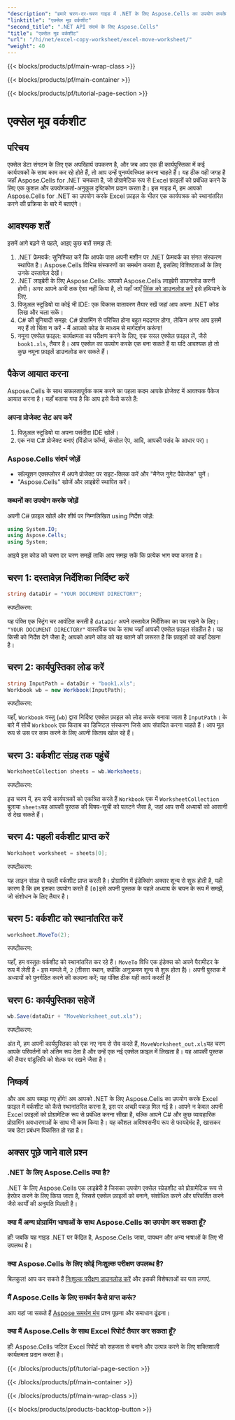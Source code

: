 ```yaml
---
"description": "हमारे चरण-दर-चरण गाइड में .NET के लिए Aspose.Cells का उपयोग करके Excel में वर्कशीट को स्थानांतरित करना सीखें। Excel प्रोग्रामिंग की कला में निपुण बनें।"
"linktitle": "एक्सेल मूव वर्कशीट"
"second_title": ".NET API संदर्भ के लिए Aspose.Cells"
"title": "एक्सेल मूव वर्कशीट"
"url": "/hi/net/excel-copy-worksheet/excel-move-worksheet/"
"weight": 40
---
```


{{< blocks/products/pf/main-wrap-class >}}

{{< blocks/products/pf/main-container >}}

{{< blocks/products/pf/tutorial-page-section >}}

# एक्सेल मूव वर्कशीट

## परिचय

एक्सेल डेटा संगठन के लिए एक अपरिहार्य उपकरण है, और जब आप एक ही कार्यपुस्तिका में कई कार्यपत्रकों के साथ काम कर रहे होते हैं, तो आप उन्हें पुनर्व्यवस्थित करना चाहते हैं। यह ठीक वही जगह है जहाँ Aspose.Cells for .NET चमकता है, जो प्रोग्रामेटिक रूप से Excel फ़ाइलों को प्रबंधित करने के लिए एक कुशल और उपयोगकर्ता-अनुकूल दृष्टिकोण प्रदान करता है। इस गाइड में, हम आपको Aspose.Cells for .NET का उपयोग करके Excel फ़ाइल के भीतर एक कार्यपत्रक को स्थानांतरित करने की प्रक्रिया के बारे में बताएंगे।

## आवश्यक शर्तें

इसमें आगे बढ़ने से पहले, आइए कुछ बातें समझ लें:

1. .NET फ्रेमवर्क: सुनिश्चित करें कि आपके पास अपनी मशीन पर .NET फ्रेमवर्क का संगत संस्करण स्थापित है। Aspose.Cells विभिन्न संस्करणों का समर्थन करता है, इसलिए विशिष्टताओं के लिए उनके दस्तावेज़ देखें।
2. .NET लाइब्रेरी के लिए Aspose.Cells: आपको Aspose.Cells लाइब्रेरी डाउनलोड करनी होगी। अगर आपने अभी तक ऐसा नहीं किया है, तो यहाँ जाएँ [लिंक को डाउनलोड करें](https://releases.aspose.com/cells/net/) इसे हथियाने के लिए.
3. विजुअल स्टूडियो या कोई भी IDE: एक विकास वातावरण तैयार रखें जहां आप अपना .NET कोड लिख और चला सकें।
4. C# की बुनियादी समझ: C# प्रोग्रामिंग से परिचित होना बहुत मददगार होगा, लेकिन अगर आप इसमें नए हैं तो चिंता न करें - मैं आपको कोड के माध्यम से मार्गदर्शन करूंगा!
5. नमूना एक्सेल फ़ाइल: कार्यक्षमता का परीक्षण करने के लिए, एक सरल एक्सेल फ़ाइल लें, जैसे `book1.xls`, तैयार है। आप एक्सेल का उपयोग करके एक बना सकते हैं या यदि आवश्यक हो तो कुछ नमूना फ़ाइलें डाउनलोड कर सकते हैं।

## पैकेज आयात करना

Aspose.Cells के साथ सफलतापूर्वक काम करने का पहला कदम आपके प्रोजेक्ट में आवश्यक पैकेज आयात करना है। यहाँ बताया गया है कि आप इसे कैसे करते हैं:

### अपना प्रोजेक्ट सेट अप करें

1. विज़ुअल स्टूडियो या अपना पसंदीदा IDE खोलें।
2. एक नया C# प्रोजेक्ट बनाएं (विंडोज फॉर्म्स, कंसोल ऐप, आदि, आपकी पसंद के आधार पर)।

### Aspose.Cells संदर्भ जोड़ें

- सॉल्यूशन एक्सप्लोरर में अपने प्रोजेक्ट पर राइट-क्लिक करें और "मैनेज नुगेट पैकेजेस" चुनें।
- "Aspose.Cells" खोजें और लाइब्रेरी स्थापित करें।

### कथनों का उपयोग करके जोड़ें

अपनी C# फ़ाइल खोलें और शीर्ष पर निम्नलिखित using निर्देश जोड़ें:

```csharp
using System.IO;
using Aspose.Cells;
using System;
```

आइये इस कोड को चरण दर चरण समझें ताकि आप समझ सकें कि प्रत्येक भाग क्या करता है।

## चरण 1: दस्तावेज़ निर्देशिका निर्दिष्ट करें

```csharp
string dataDir = "YOUR DOCUMENT DIRECTORY";
```

स्पष्टीकरण: 

यह पंक्ति एक स्ट्रिंग चर आवंटित करती है `dataDir` अपने दस्तावेज़ निर्देशिका का पथ रखने के लिए। `"YOUR DOCUMENT DIRECTORY"` वास्तविक पथ के साथ जहाँ आपकी एक्सेल फ़ाइल संग्रहीत है। यह किसी को निर्देश देने जैसा है; आपको अपने कोड को यह बताने की ज़रूरत है कि फ़ाइलों को कहाँ देखना है।

## चरण 2: कार्यपुस्तिका लोड करें

```csharp
string InputPath = dataDir + "book1.xls";
Workbook wb = new Workbook(InputPath);
```

स्पष्टीकरण:  

यहाँ, `Workbook` वस्तु (`wb`) द्वारा निर्दिष्ट एक्सेल फ़ाइल को लोड करके बनाया जाता है `InputPath`। के बारे में सोचें `Workbook` एक किताब का डिजिटल संस्करण जिसे आप संपादित करना चाहते हैं। आप मूल रूप से उस पर काम करने के लिए अपनी किताब खोल रहे हैं।

## चरण 3: वर्कशीट संग्रह तक पहुंचें

```csharp
WorksheetCollection sheets = wb.Worksheets;
```

स्पष्टीकरण:  

इस चरण में, हम सभी कार्यपत्रकों को एकत्रित करते हैं `Workbook` एक में `WorksheetCollection` बुलाया `sheets`यह आपकी पुस्तक की विषय-सूची को पलटने जैसा है, जहां आप सभी अध्यायों को आसानी से देख सकते हैं।

## चरण 4: पहली वर्कशीट प्राप्त करें

```csharp
Worksheet worksheet = sheets[0];
```

स्पष्टीकरण:  

यह लाइन संग्रह से पहली वर्कशीट प्राप्त करती है। प्रोग्रामिंग में इंडेक्सिंग अक्सर शून्य से शुरू होती है, यही कारण है कि हम इसका उपयोग करते हैं `[0]`इसे अपनी पुस्तक के पहले अध्याय के चयन के रूप में समझें, जो संशोधन के लिए तैयार है।

## चरण 5: वर्कशीट को स्थानांतरित करें

```csharp
worksheet.MoveTo(2);
```

स्पष्टीकरण:  

यहाँ, हम वस्तुतः वर्कशीट को स्थानांतरित कर रहे हैं। `MoveTo` विधि एक इंडेक्स को अपने पैरामीटर के रूप में लेती है - इस मामले में, `2` (तीसरा स्थान, क्योंकि अनुक्रमण शून्य से शुरू होता है)। अपनी पुस्तक में अध्यायों को पुनर्गठित करने की कल्पना करें; यह पंक्ति ठीक यही कार्य करती है!

## चरण 6: कार्यपुस्तिका सहेजें

```csharp
wb.Save(dataDir + "MoveWorksheet_out.xls");
```

स्पष्टीकरण:  

अंत में, हम अपनी कार्यपुस्तिका को एक नए नाम से सेव करते हैं, `MoveWorksheet_out.xls`यह चरण आपके परिवर्तनों को अंतिम रूप देता है और उन्हें एक नई एक्सेल फ़ाइल में लिखता है। यह आपकी पुस्तक की तैयार पांडुलिपि को शेल्फ पर रखने जैसा है।

## निष्कर्ष

और अब आप समझ गए होंगे! अब आपको .NET के लिए Aspose.Cells का उपयोग करके Excel फ़ाइल में वर्कशीट को कैसे स्थानांतरित करना है, इस पर अच्छी पकड़ मिल गई है। आपने न केवल अपनी Excel फ़ाइलों को प्रोग्रामेटिक रूप से प्रबंधित करना सीखा है, बल्कि आपने C# और कुछ व्यावहारिक प्रोग्रामिंग अवधारणाओं के साथ भी काम किया है। यह कौशल अविश्वसनीय रूप से फायदेमंद है, खासकर जब डेटा प्रबंधन विकसित हो रहा है।

## अक्सर पूछे जाने वाले प्रश्न

### .NET के लिए Aspose.Cells क्या है?
.NET के लिए Aspose.Cells एक लाइब्रेरी है जिसका उपयोग एक्सेल स्प्रेडशीट को प्रोग्रामेटिक रूप से हेरफेर करने के लिए किया जाता है, जिससे एक्सेल फ़ाइलों को बनाने, संशोधित करने और परिवर्तित करने जैसे कार्यों की अनुमति मिलती है।

### क्या मैं अन्य प्रोग्रामिंग भाषाओं के साथ Aspose.Cells का उपयोग कर सकता हूँ?
हाँ! जबकि यह गाइड .NET पर केंद्रित है, Aspose.Cells जावा, पायथन और अन्य भाषाओं के लिए भी उपलब्ध है।

### क्या Aspose.Cells के लिए कोई निःशुल्क परीक्षण उपलब्ध है?
बिलकुल! आप कर सकते हैं [निःशुल्क परीक्षण डाउनलोड करें](https://releases.aspose.com/) और इसकी विशेषताओं का पता लगाएं.

### मैं Aspose.Cells के लिए समर्थन कैसे प्राप्त करूं?
आप यहां जा सकते हैं [Aspose समर्थन मंच](https://forum.aspose.com/c/cells/9) प्रश्न पूछना और समाधान ढूंढना।

### क्या मैं Aspose.Cells के साथ Excel रिपोर्ट तैयार कर सकता हूँ?
हाँ! Aspose.Cells जटिल Excel रिपोर्ट को सहजता से बनाने और उत्पन्न करने के लिए शक्तिशाली कार्यक्षमता प्रदान करता है।

{{< /blocks/products/pf/tutorial-page-section >}}

{{< /blocks/products/pf/main-container >}}

{{< /blocks/products/pf/main-wrap-class >}}

{{< blocks/products/products-backtop-button >}}